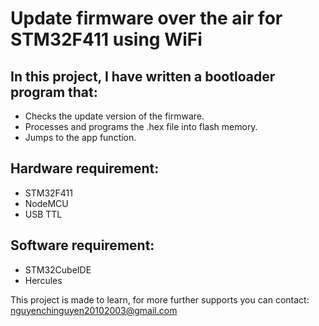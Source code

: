 # **Update firmware over the air for STM32F411 using WiFi**
## In this project, I have written a bootloader program that:
 - Checks the update version of the firmware.
 - Processes and programs the .hex file into flash memory.
 - Jumps to the app function.
## Hardware requirement:
 - STM32F411
 - NodeMCU
 - USB TTL
## Software requirement:
 - STM32CubeIDE
 - Hercules
   
This project is made to learn, for more further supports you can contact: nguyenchinguyen20102003@gmail.com
